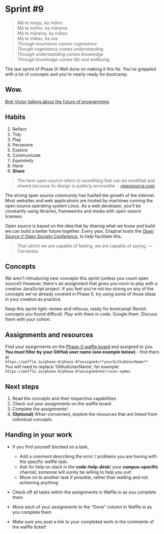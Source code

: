 # Sprint #9

> Mā te rongo, ka mōhio<br>
> Mā te mōhio, ka mārama<br>
> Mā te mārama, ka mātau<br>
> Mā te mātau, ka ora<br>
> *Through resonance comes cognisance*<br>
> *Though cognisance comes understanding*<br>
> *Through understanding comes knowledge*<br>
> *Through knowledge comes life and wellbeing*<br>

The last sprint of Phase 0! Well done on making it this far. You've grappled with a lot of concepts and you're nearly ready for bootcamp.  


## Wow.

[Bret Victor talking about the future of programming](https://vimeo.com/71278954).


## Habits

<!-- learn > develop > practice -->
1. Reflect
2. Tidy
3. Play
5. Persevere
6. Explore
6. Communicate
7. *Equinimity*
8. *Hone*
9. **Share**

>The term _open source_ refers to something that can be modified and shared because its design is publicly accessible. - [opensource.com](https://opensource.com/resources/what-open-source)

The strong open source community has fuelled the growth of the internet. Most websites and web applications are hosted by machines running the open source operating system Linux. As a web developer, you'll be constantly using libraries, frameworks and media with open source licenses.

Open source is based on the idea that by sharing what we know and build we can build a better future together. Every year, Enspiral hosts the [Open Source // Open Society Conference](http://www.opensourceopensociety.com/), to help facilitate this.

>That which we are capable of feeling, we are capable of saying. — Cervantes


## Concepts

We aren't introducing new concepts this sprint (unless you count open source!) However, there's an assignment that gives you room to play with a creative JavaScript project. If you feel you're not too strong on any of the concepts we've already covered in Phase 0, try using some of those ideas in your creation as practice.

Keep this sprint light: review and refocus, ready for bootcamp! Revisit concepts you found difficult. Play with them in code. Google them. Discuss them with your cohort.


## Assignments and resources

Find your assignments on the [Phase-0 waffle board](https://waffle.io/phase-0/phase-0) and assigned to you. **You must filter by your GitHub user name (see example below)** - find them at<br> `https://waffle.io/phase-0/phase-0?assigned=**yourGithubUserName**`
<br>
You will need to replace 'GithubUserName', for example:<br> `https://waffle.io/phase-0/phase-0?assigned=harrison-symes`


## Next steps

1. Read the concepts and their respective capabilities
2. Check out your assignments on the waffle board
3. Complete the assignments!
4. **(Optional)** When convenient, explore the resources that are linked from individual concepts


## Handing in your work

- If you find yourself blocked on a task,
  - Add a comment describing the error / problems you are having with the specific waffle task.
  - Ask for help on slack in the **code-help-desk**/ your **campus-specific** channel, someone will surely be willing to help you out!
  - Move on to another task if possible, rather than waiting and not achieving anything


- Check off all tasks within the assignments in Waffle.io as you complete them
- Move each of your assignments to the "Done" column in Waffle.io as you complete them
- Make sure you post a link to your completed work in the comments of the waffle ticket!
